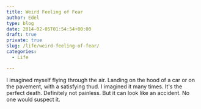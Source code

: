 ```yaml
---
title: Weird Feeling of Fear
author: Edel
type: blog
date: 2014-02-05T01:54:54+00:00
draft: true
private: true
slug: /life/weird-feeling-of-fear/
categories:
  - Life

---
```

I imagined myself flying through the air. Landing on the hood of a car or on the pavement, with a satisfying thud. I imagined it many times. It's the perfect death. Definitely not painless. But it can look like an accident. No one would suspect it.



